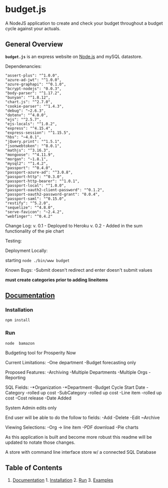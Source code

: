 budget.js
===========
A NodeJS application to create and check your budget throughout a budget cycle against your actuals.

## General Overview

**`budget.js`** is an express website on [Node.js](https://nodejs.org/) and mySQL datastore.

Dependenancies:

    "assert-plus": "^1.0.0",
    "azure-ad-jwt": "^1.0.0",
    "azure-graphapi": "^0.1.0",
    "bcrypt-nodejs": "0.0.3",
    "body-parser": "^1.17.2",
    "bunyan": "^1.8.12",
    "chart.js": "^2.7.0",
    "cookie-parser": "^1.4.3",
    "debug": "~2.6.3",
    "dotenv": "^4.0.0",
    "ejs": "^2.5.7",
    "ejs-locals": "^1.0.2",
    "express": "^4.15.4",
    "express-session": "^1.15.5",
    "hbs": "~4.0.1",
    "jQuery.print": "^1.5.1",
    "jsonwebtoken": "^8.0.1",
    "mathjs": "^3.16.3",
    "mongoose": "^4.11.9",
    "morgan": "~1.8.1",
    "mysql2": "^1.4.2",
    "passport": "^0.4.0",
    "passport-azure-ad": "^3.0.8",
    "passport-http": "^0.3.0",
    "passport-http-bearer": "^1.0.1",
    "passport-local": "^1.0.0",
    "passport-oauth2-client-password": "^0.1.2",
    "passport-oauth2-password-grant": "0.0.4",
    "passport-saml": "^0.15.0",
    "restify": "^5.2.0",
    "sequelize": "^4.8.0",
    "serve-favicon": "~2.4.2",
    "webfinger": "^0.4.2"

Change Log:
	v. 0.1 - Deployed to Heroku
	v. 0.2 - Added in the sum functionality of the pie chart

Testing:

Deployment Locally:

starting `node ./bin/www budget`


Known Bugs:
-Submit doesn't redirect and enter doesn't submit values

**must create categories prior to adding lineitems**

## [Documentation](#documentation)
<a name="documentation"></a>

### Installation
<a name="installation"></a>

``` shell
npm install
```

### Run
<a name="run"></a>

``` shell
node  bamazon
```





Budgeting tool for Prosperity Now

Current Limitations:
-One department
-Budget forecasting only

Proposed Features:
-Archiving
-Multiple Departments
-Multiple Orgs
-Reporting

SQL Fields:
	-*Organization
	-*Department
	-Budget Cycle Start Date
	-Category
	-rolled up cost
	-SubCategory
	-rolled up cost
	-Line item
	-rolled up cost
	-Cost release
	-Date Added

System Admin edits only

End user will be able to do the follow to fields:
-Add
-Delete
-Edit
~Archive

Viewing Selections:
-Org -> line item
-PDF download
-Pie charts

As this application is built and become more robust this readme will be updated to notate those changes.




A store with command line interface store w/ a connected SQL Database

## Table of Contents

  1. [Documentation](#documentation)
    1. [Installation](#installation)
    2. [Run](#run)
    3. [Examples](#examples)

